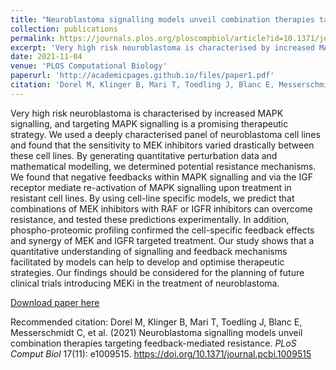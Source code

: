 ```yaml
---
title: "Neuroblastoma signalling models unveil combination therapies targeting feedback-mediated resistance"
collection: publications
permalink: https://journals.plos.org/ploscompbiol/article?id=10.1371/journal.pcbi.1009515
excerpt: 'Very high risk neuroblastoma is characterised by increased MAPK signalling. By generating quantitative perturbation data and mathematical modelling, we determined potential resistance mechanisms.'
date: 2021-11-04
venue: 'PLOS Computational Biology'
paperurl: 'http://academicpages.github.io/files/paper1.pdf'
citation: 'Dorel M, Klinger B, Mari T, Toedling J, Blanc E, Messerschmidt C, et al. (2021) Neuroblastoma signalling models unveil combination therapies targeting feedback-mediated resistance. PLoS Comput Biol 17(11): e1009515. https://doi.org/10.1371/journal.pcbi.1009515'
---
```

Very high risk neuroblastoma is characterised by increased MAPK signalling, and targeting MAPK signalling is a promising therapeutic strategy. We used a deeply characterised panel of neuroblastoma cell lines and found that the sensitivity to MEK inhibitors varied drastically between these cell lines. By generating quantitative perturbation data and mathematical modelling, we determined potential resistance mechanisms. We found that negative feedbacks within MAPK signalling and via the IGF receptor mediate re-activation of MAPK signalling upon treatment in resistant cell lines. By using cell-line specific models, we predict that combinations of MEK inhibitors with RAF or IGFR inhibitors can overcome resistance, and tested these predictions experimentally. In addition, phospho-proteomic profiling confirmed the cell-specific feedback effects and synergy of MEK and IGFR targeted treatment. Our study shows that a quantitative understanding of signalling and feedback mechanisms facilitated by models can help to develop and optimise therapeutic strategies. Our findings should be considered for the planning of future clinical trials introducing MEKi in the treatment of neuroblastoma.

[Download paper here](https://journals.plos.org/ploscompbiol/article?id=10.1371/journal.pcbi.1009515)

Recommended citation: Dorel M, Klinger B, Mari T, Toedling J, Blanc E, Messerschmidt C, et al. (2021) Neuroblastoma signalling models unveil combination therapies targeting feedback-mediated resistance. <i>PLoS Comput Biol</i> 17(11): e1009515. https://doi.org/10.1371/journal.pcbi.1009515
